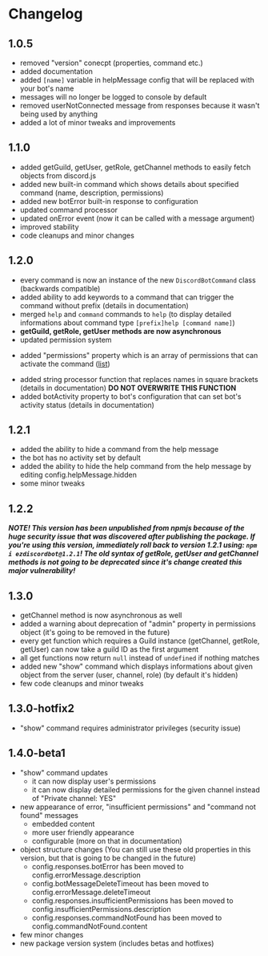 # Changelog

## 1.0.5
- removed "version" conecpt (properties, command etc.)
- added documentation
- added `[name]` variable in helpMessage config that will be replaced with your bot's name
- messages will no longer be logged to console by default
- removed userNotConnected message from responses because it wasn't being used by anything
- added a lot of minor tweaks and improvements
## 1.1.0
- added getGuild, getUser, getRole, getChannel methods to easily fetch objects from discord.js
- added new built-in command which shows details about specified command (name, description, permissions)
- added new botError built-in response to configuration
- updated command processor
- updated onError event (now it can be called with a message argument)
- improved stability
- code cleanups and minor changes
## 1.2.0
- every command is now an instance of the new `DiscordBotCommand` class (backwards compatible)
- added ability to add keywords to a command that can trigger the command without prefix (details in documentation)
- merged `help` and `command` commands to `help` (to display detailed informations about command type `[prefix]help [command name]`)
- **getGuild, getRole, getUser methods are now asynchronous**
- updated permission system
+ added "permissions" property which is an array of permissions that can activate the command ([list](https://discord.js.org/#/docs/main/stable/class/Permissions?scrollTo=s-FLAGS))
- added string processor function that replaces names in square brackets (details in documentation) **DO NOT OVERWRITE THIS FUNCTION**
- added botActivity property to bot's configuration that can set bot's activity status (details in documentation)
## 1.2.1
- added the ability to hide a command from the help message
- the bot has no activity set by default
- added the ability to hide the help command from the help message by editing config.helpMessage.hidden
- some minor tweaks
## 1.2.2
***NOTE! This version has been unpublished from npmjs because of the huge security issue that was discovered after publishing the package. If you're using this version, immediately roll back to version 1.2.1 using: `npm i ezdiscordbot@1.2.1`! The old syntax of getRole, getUser and getChannel methods is not going to be deprecated since it's change created this major vulnerability!***
## 1.3.0
- getChannel method is now asynchronous as well
- added a warning about deprecation of "admin" property in permissions object (it's going to be removed in the future)
- every get function which requires a Guild instance (getChannel, getRole, getUser) can now take a guild ID as the first argument
- all get functions now return `null` instead of `undefined` if nothing matches
- added new "show" command which displays informations about given object from the server (user, channel, role) (by default it's hidden)
- few code cleanups and minor tweaks
## 1.3.0-hotfix2
- "show" command requires administrator privileges (security issue)
## 1.4.0-beta1
- "show" command updates
    + it can now display user's permissions
    + it can now display detailed permissions for the given channel instead of "Private channel: YES"
- new appearance of error, "insufficient permissions" and "command not found" messages
    + embedded content
    + more user friendly appearance
    + configurable (more on that in documentation)
- object structure changes (You can still use these old properties in this version, but that is going to be changed in the future)
    + config.responses.botError has been moved to config.errorMessage.description 
    + config.botMessageDeleteTimeout has been moved to config.errorMessage.deleteTimeout
    + config.responses.insufficientPermissions has been moved to config.insufficientPermissions.description
    + config.responses.commandNotFound has been moved to config.commandNotFound.content
- few minor changes
- new package version system (includes betas and hotfixes)
